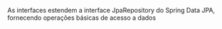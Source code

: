 As interfaces estendem a interface JpaRepository do Spring Data JPA, fornecendo operações básicas de acesso a dados
